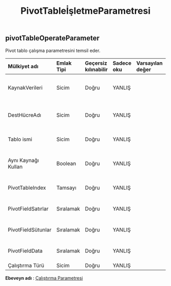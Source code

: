 ﻿---
title: PivotTableİşletmeParametresi
second_title: Aspose.Cells Cloud Documen
type: docs
url: /tr/specification/model/pivottableoperateparameter/
description: "Aspose.Cells Bulut modeli spesifikasyonu: PivotTableOperateParameter. Açma, oluşturma, düzenleme, bölme, birleştirme, karşılaştırma ve dönüştürme gibi özelliklerle Excel ve diğer elektronik tablo belgelerini zahmetsizce yönetin"
kwords: Excel, Office, Elektronik Tablo, Cloud REST API, PivotTableOperateParameter
weight: 50
---
## **pivotTableOperateParameter**

 Pivot tablo çalışma parametresini temsil eder.

| Mülkiyet adı| Emlak Tipi| Geçersiz kılınabilir| Sadece oku| Varsayılan değer| Tanım|
|:- |:- |:- |:- |:- |:- |
| KaynakVerileri| Sicim| Doğru| YANLIŞ|| Pivot tablonun kaynak verilerini temsil eder.|
| DestHücreAdı| Sicim| Doğru| YANLIŞ|| Pivot tablonun başlangıç hücresi adını temsil eder.|
| Tablo ismi| Sicim| Doğru| YANLIŞ|| Pivot tablonun tablo adını temsil eder.|
| Aynı Kaynağı Kullan| Boolean| Doğru| YANLIŞ||Aynı kaynağın kullanılıp kullanılmadığını temsil eder.|
| PivotTableIndex| Tamsayı| Doğru| YANLIŞ|| Pivot tablo dizinini temsil eder.|
| PivotFieldSatırlar|Sıralamak<Integer> | Doğru| YANLIŞ|| Pivot satır alanlarını temsil eder.|
| PivotFieldSütunlar|Sıralamak<Integer> | Doğru| YANLIŞ|| Pivot sütun alanlarını temsil eder.|
| PivotFieldData|Sıralamak<Integer> | Doğru| YANLIŞ|| Pivot veri alanını temsil eder.|
| Çalıştırma Türü| Sicim| Doğru| YANLIŞ|||

**Ebeveyn adı** : [Çalıştırma Parametresi](/specification/model/operateparameter)

